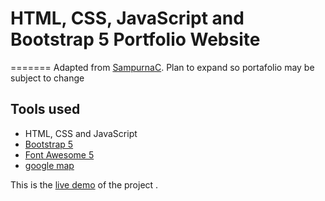 # HTML, CSS, JavaScript and Bootstrap 5 Portfolio Website

=======
Adapted from [SampurnaC](https://github.com/SampurnaC/portfolio_website_fcc/tree/master). Plan to expand so portafolio may be subject to change

## Tools used

- HTML, CSS and JavaScript
- [Bootstrap 5](https://getbootstrap.com/docs/5.0/getting-started/introduction/)
- [Font Awesome 5](https://fontawesome.com/)
- [google map](https://www.embed-map.com/)

This is the [live demo](https://mantofer02.github.io/) of the project .

